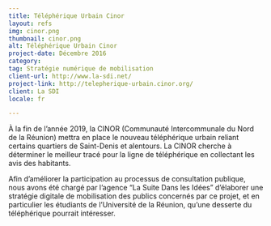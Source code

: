 ```yaml
---
title: Téléphérique Urbain Cinor
layout: refs
img: cinor.png
thumbnail: cinor.png
alt: Téléphérique Urbain Cinor
project-date: Décembre 2016
category:
tag: Stratégie numérique de mobilisation
client-url: http://www.la-sdi.net/
project-link: http://telepherique-urbain.cinor.org/
client: La SDI
locale: fr

---
```


À la fin de l’année 2019, la CINOR (Communauté Intercommunale du Nord de la Réunion) mettra en place le nouveau téléphérique urbain reliant certains quartiers de Saint-Denis et alentours. La CINOR cherche à déterminer le meilleur tracé pour la ligne de téléphérique en collectant les avis des habitants.

Afin d’améliorer la participation au processus de consultation publique, nous avons été chargé par l’agence “La Suite Dans les Idées” d’élaborer une stratégie digitale de mobilisation des publics concernés par ce projet, et en particulier les étudiants de l’Université de la Réunion, qu’une desserte du téléphérique pourrait intéresser.
